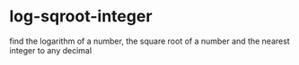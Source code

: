 # log-sqroot-integer
find the logarithm of a number, the square root of a number and the nearest integer to any decimal
